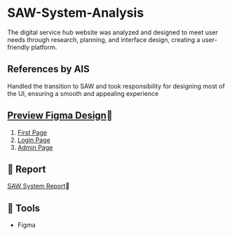 # SAW-System-Analysis
The digital service hub website was analyzed and designed to meet user needs through research, planning, and interface design, creating a user-friendly platform.

## References by AIS

Handled the transition to SAW and took responsibility for designing most of the UI, ensuring a smooth and appealing experience

## [Preview Figma Design](https://shorturl.at/5ryDk)🔗

1. [First Page](img/preview1.png)
2. [Login Page](img/preview2.png)
3. [Admin Page](img/preview3.png)

## 📑 Report
[SAW System Report](SAW_Report.pdf)🔗

## 🧰 Tools
- Figma
